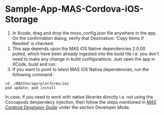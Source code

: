 # Sample-App-MAS-Cordova-iOS-Storage

1. In Xcode, drag and drop the msso_config.json file anywhere in the app. On the confirmation dialog, verify that Destination: ‘Copy Items if Needed’ is checked.
2. This app depends upon the MAS iOS Native dependencies 2.0.00 pulled, which have been already ingested into the build file i.e. you don't need to make any change in build configurations. Just open the app in XCode, build and run.
3. If you want to point to latest MAS iOS Native dependencies, run the following command :

```
cd ./MASStorage/platforms/ios
pod update; pod install

```

In case, if you need to work with native libraries directly i.e. not using the Cocoapods denpendecy injection, then follow the steps mentioned in [*MAS Cordova Developer Guide*](http://mas.ca.com/docs/cordova/latest/guides/) under the section Developer Mode.

